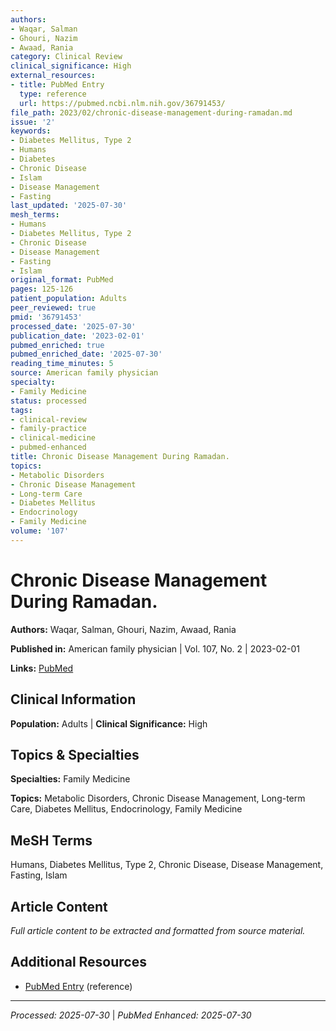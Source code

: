 ```yaml
---
authors:
- Waqar, Salman
- Ghouri, Nazim
- Awaad, Rania
category: Clinical Review
clinical_significance: High
external_resources:
- title: PubMed Entry
  type: reference
  url: https://pubmed.ncbi.nlm.nih.gov/36791453/
file_path: 2023/02/chronic-disease-management-during-ramadan.md
issue: '2'
keywords:
- Diabetes Mellitus, Type 2
- Humans
- Diabetes
- Chronic Disease
- Islam
- Disease Management
- Fasting
last_updated: '2025-07-30'
mesh_terms:
- Humans
- Diabetes Mellitus, Type 2
- Chronic Disease
- Disease Management
- Fasting
- Islam
original_format: PubMed
pages: 125-126
patient_population: Adults
peer_reviewed: true
pmid: '36791453'
processed_date: '2025-07-30'
publication_date: '2023-02-01'
pubmed_enriched: true
pubmed_enriched_date: '2025-07-30'
reading_time_minutes: 5
source: American family physician
specialty:
- Family Medicine
status: processed
tags:
- clinical-review
- family-practice
- clinical-medicine
- pubmed-enhanced
title: Chronic Disease Management During Ramadan.
topics:
- Metabolic Disorders
- Chronic Disease Management
- Long-term Care
- Diabetes Mellitus
- Endocrinology
- Family Medicine
volume: '107'
---
```


# Chronic Disease Management During Ramadan.

**Authors:** Waqar, Salman, Ghouri, Nazim, Awaad, Rania

**Published in:** American family physician | Vol. 107, No. 2 | 2023-02-01

**Links:** [PubMed](https://pubmed.ncbi.nlm.nih.gov/36791453/)

## Clinical Information

**Population:** Adults | **Clinical Significance:** High

## Topics & Specialties

**Specialties:** Family Medicine

**Topics:** Metabolic Disorders, Chronic Disease Management, Long-term Care, Diabetes Mellitus, Endocrinology, Family Medicine

## MeSH Terms

Humans, Diabetes Mellitus, Type 2, Chronic Disease, Disease Management, Fasting, Islam

## Article Content

*Full article content to be extracted and formatted from source material.*

## Additional Resources

- [PubMed Entry](https://pubmed.ncbi.nlm.nih.gov/36791453/) (reference)

---

*Processed: 2025-07-30* | *PubMed Enhanced: 2025-07-30*
